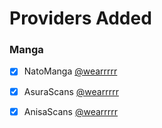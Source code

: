 # Providers Added

### Manga
- [x] NatoManga [@wearrrrr](https://github.com/IamHomen)
- [x] AsuraScans [@wearrrrr](https://github.com/IamHomen)
- [x] AnisaScans [@wearrrrr](https://github.com/IamHomen)

